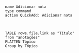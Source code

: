 
<br/>

```button
name Adicionar nota
type command
action QuickAdd: Adicionar nota
```

<br/>


```dataview 
TABLE rows.file.link as "Título" 
from "anotações"
FLATTEN Tópico
Group by Tópico
```
